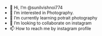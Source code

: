 - 👋 Hi, I’m @sunilvishnoi774
- 👀 I’m interested in Photography.
- 🌱 I’m currently learning potrait photography
- 💞️ I’m looking to collaborate on instagram
- 📫 How to reach me by instagram profile

<!---
sunilvishnoi774/sunilvishnoi774 is a ✨ special ✨ repository because its `README.md` (this file) appears on your GitHub profile.
You can click the Preview link to take a look at your changes.
--->
